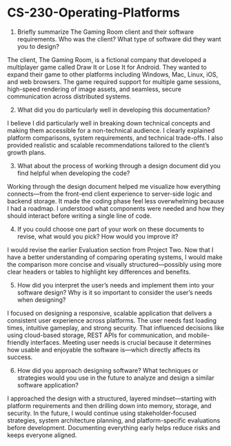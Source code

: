 # CS-230-Operating-Platforms

1. Briefly summarize The Gaming Room client and their software requirements. Who was the client? What type of software did they want you to design?

The client, The Gaming Room, is a fictional company that developed a multiplayer game called Draw It or Lose It for Android. They wanted to expand their game to other platforms including Windows, Mac, Linux, iOS, and web browsers. The game required support for multiple game sessions, high-speed rendering of image assets, and seamless, secure communication across distributed systems.

2. What did you do particularly well in developing this documentation?

I believe I did particularly well in breaking down technical concepts and making them accessible for a non-technical audience. I clearly explained platform comparisons, system requirements, and technical trade-offs. I also provided realistic and scalable recommendations tailored to the client’s growth plans.

3. What about the process of working through a design document did you find helpful when developing the code?

Working through the design document helped me visualize how everything connects—from the front-end client experience to server-side logic and backend storage. It made the coding phase feel less overwhelming because I had a roadmap. I understood what components were needed and how they should interact before writing a single line of code.

4. If you could choose one part of your work on these documents to revise, what would you pick? How would you improve it?

I would revise the earlier Evaluation section from Project Two. Now that I have a better understanding of comparing operating systems, I would make the comparison more concise and visually structured—possibly using more clear headers or tables to highlight key differences and benefits.

5. How did you interpret the user’s needs and implement them into your software design? Why is it so important to consider the user’s needs when designing?

I focused on designing a responsive, scalable application that delivers a consistent user experience across platforms. The user needs fast loading times, intuitive gameplay, and strong security. That influenced decisions like using cloud-based storage, REST APIs for communication, and mobile-friendly interfaces. Meeting user needs is crucial because it determines how usable and enjoyable the software is—which directly affects its success.

6. How did you approach designing software? What techniques or strategies would you use in the future to analyze and design a similar software application?

I approached the design with a structured, layered mindset—starting with platform requirements and then drilling down into memory, storage, and security. In the future, I would continue using stakeholder-focused strategies, system architecture planning, and platform-specific evaluations before development. Documenting everything early helps reduce risks and keeps everyone aligned.

